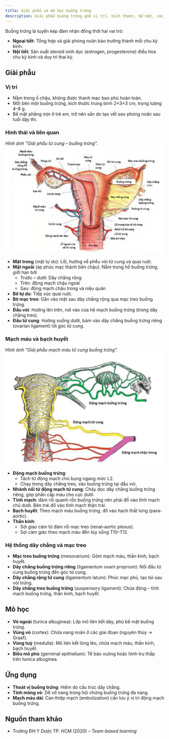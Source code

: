```yaml
---
title: Giải phẫu và mô học buồng trứng
description: Giải phẫu buồng trứng gồm vị trí, kích thước, bề mặt, các mặt, bờ, đầu của buồng trứng; hệ thống dây chằng, mạc treo; mạch máu, thần kinh, bạch huyết và mô học buồng trứng.
---
```


Buồng trứng là tuyến kép đảm nhận đồng thời hai vai trò:

- **Ngoại tiết**: Tổng hợp và giải phóng noãn bào trưởng thành mỗi chu kỳ kinh.
- **Nội tiết**: Sản xuất steroid sinh dục (estrogen, progesterone) điều hòa chu kỳ kinh và duy trì thai kỳ.

## Giải phẫu

### Vị trí

- Nằm trong ổ chậu, không được thanh mạc bao phủ hoàn toàn.
- Mỗi bên một buồng trứng, kích thước trung bình 2×3×3 cm, trọng lượng 4–8 g.
- Bề mặt phẳng mịn ở trẻ em, trở nên sần do tạo vết sẹo phóng noãn sau tuổi dậy thì.

### Hình thái và liên quan

_Hình ảnh "Giải phẫu tử cung – buồng trứng"._
![Giải phẫu tử cung – buồng trứng](./_images/giai-phau-mo-hoc/giai-phau-tu-cung-buong-trung.png)

- **Mặt trong** (mặt tự do): Lồi, hướng về phễu vòi tử cung và quai ruột.
- **Mặt ngoài** (áp phúc mạc thành bên chậu): Nằm trong hố buồng trứng, giới hạn bởi
  - Trước – dưới: Dây chằng rộng
  - Trên: động mạch chậu ngoài
  - Sau: động mạch chậu trong và niệu quản
- **Bờ tự do**: Tiếp xúc quai ruột.
- **Bờ mạc treo**: Gắn vào mặt sau dây chằng rộng qua mạc treo buồng trứng.
- **Đầu vòi**: Hướng lên trên, nơi vào của hệ mạch buồng trứng (trong dây chằng treo).
- **Đầu tử cung**: Hướng xuống dưới, bám vào dây chằng buồng trứng riêng (ovarian ligament) tới góc tử cung.

### Mạch máu và bạch huyết

_Hình ảnh "Giải phẫu mạch máu tử cung buồng trứng"._
![Giải phẫu mạch máu tử cung buồng trứng](./_images/giai-phau-mo-hoc/giai-phau-mach-mau-tu-cung-buong-trung.png)

- **Động mạch buồng trứng**:
  - Tách từ động mạch chủ bụng ngang mức L2.
  - Chạy trong dây chằng treo, vào buồng trứng tại đầu vòi.
- **Nhánh nối từ động mạch tử cung**: Chảy dọc dây chằng buồng trứng riêng, góp phần cấp máu cho cực dưới.
- **Tĩnh mạch**: đám rối quanh rốn buồng trứng nên phải đổ vào tĩnh mạch chủ dưới. Bên trái đổ vào tĩnh mạch thận trái.
- **Bạch huyết**: Theo mạch máu buồng trứng, đổ vào hạch thắt lưng (para-aortic).
- **Thần kinh**:
  - Sợi giao cảm từ đám rối mạc treo (renal–aortic plexus).
  - Sợi cảm giác theo mạch máu đến tủy sống T10–T12.

### Hệ thống dây chằng và mạc treo

- **Mạc treo buồng trứng** (mesovarium): Gôm mạch máu, thần kinh, bạch huyết.
- **Dây chằng buồng trứng riêng** (ligamentum ovarii proprium): Nối đầu tử cung buồng trứng đến góc tử cung.
- **Dây chằng rộng tử cung** (ligamentum latum): Phúc mạc phủ, tạo túi sau vòi trứng.
- **Dây chằng treo buồng trứng** (suspensory ligament): Chứa động – tĩnh mạch buồng trứng, thần kinh, bạch huyết.

## Mô học

- **Vỏ ngoài** (tunica albuginea): Lớp mô liên kết dày, phủ bề mặt buồng trứng.
- **Vùng vỏ** (cortex): Chứa nang noãn ở các giai đoạn (nguyên thủy → Graaf).
- **Vùng tuỷ** (medulla): Mô liên kết lỏng lẻo, chứa mạch máu, thần kinh, bạch huyết.
- **Biểu mô phủ** (germinal epithelium): Tế bào vuông hoặc hình trụ thấp trên tunica albuginea.

## Ứng dụng

- **Thoát vị buồng trứng**: Hiếm do cấu trúc dây chằng.
- **Tính mỏng vỏ**: Dễ vỡ nang trong hội chứng buồng trứng đa nang.
- **Mạch máu dài**: Can thiệp mạch (embolization) cần lưu ý vị trí động mạch buồng trứng.

## Nguồn tham khảo

- Trường ĐH Y Dược TP. HCM (2020) – _Team-based learning_
